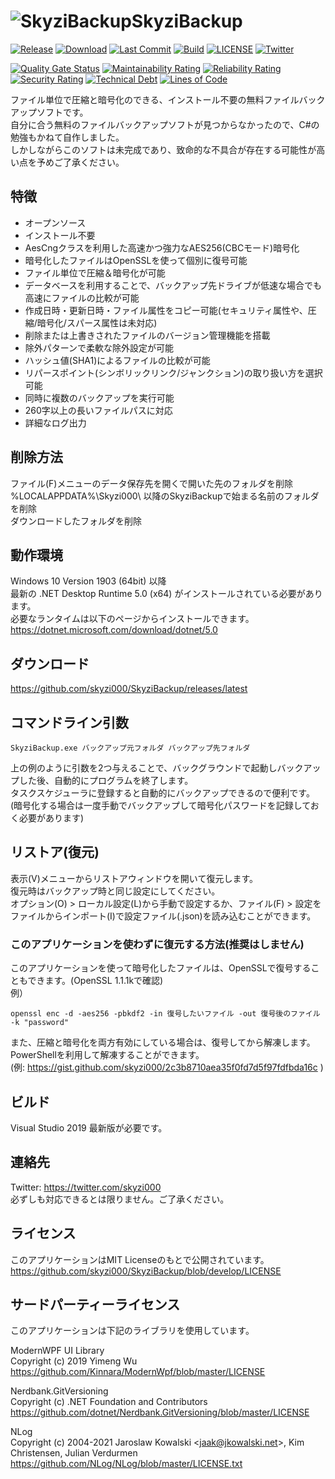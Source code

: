 # ![SkyziBackup](SkyziBackup.ico)SkyziBackup

[![Release](https://img.shields.io/github/v/release/Skyzi000/SkyziBackup?sort=semver)](https://github.com/Skyzi000/SkyziBackup/releases)
[![Download](https://img.shields.io/github/downloads/Skyzi000/SkyziBackup/total)](https://github.com/Skyzi000/SkyziBackup/releases)
[![Last Commit](https://img.shields.io/github/last-commit/Skyzi000/SkyziBackup)](https://github.com/Skyzi000/SkyziBackup/commits)
[![Build](https://github.com/Skyzi000/SkyziBackup/actions/workflows/build.yml/badge.svg)](https://github.com/Skyzi000/SkyziBackup/actions/workflows/build.yml)
[![LICENSE](https://img.shields.io/github/license/Skyzi000/SkyziBackup)](https://github.com/Skyzi000/SkyziBackup/blob/main/LICENSE)
[![Twitter](https://img.shields.io/twitter/follow/skyzi000?style=social)](https://twitter.com/skyzi000)

[![Quality Gate Status](https://sonarcloud.io/api/project_badges/measure?project=Skyzi000_SkyziBackup&metric=alert_status)](https://sonarcloud.io/dashboard?id=Skyzi000_SkyziBackup)
[![Maintainability Rating](https://sonarcloud.io/api/project_badges/measure?project=Skyzi000_SkyziBackup&metric=sqale_rating)](https://sonarcloud.io/dashboard?id=Skyzi000_SkyziBackup)
[![Reliability Rating](https://sonarcloud.io/api/project_badges/measure?project=Skyzi000_SkyziBackup&metric=reliability_rating)](https://sonarcloud.io/dashboard?id=Skyzi000_SkyziBackup)
[![Security Rating](https://sonarcloud.io/api/project_badges/measure?project=Skyzi000_SkyziBackup&metric=security_rating)](https://sonarcloud.io/dashboard?id=Skyzi000_SkyziBackup)
[![Technical Debt](https://sonarcloud.io/api/project_badges/measure?project=Skyzi000_SkyziBackup&metric=sqale_index)](https://sonarcloud.io/dashboard?id=Skyzi000_SkyziBackup)
[![Lines of Code](https://sonarcloud.io/api/project_badges/measure?project=Skyzi000_SkyziBackup&metric=ncloc)](https://sonarcloud.io/dashboard?id=Skyzi000_SkyziBackup)


ファイル単位で圧縮と暗号化のできる、インストール不要の無料ファイルバックアップソフトです。  
自分に合う無料のファイルバックアップソフトが見つからなかったので、C#の勉強もかねて自作しました。  
しかしながらこのソフトは未完成であり、致命的な不具合が存在する可能性が高い点を予めご了承ください。

## 特徴
- オープンソース
- インストール不要
- AesCngクラスを利用した高速かつ強力なAES256(CBCモード)暗号化
- 暗号化したファイルはOpenSSLを使って個別に復号可能
- ファイル単位で圧縮＆暗号化が可能
- データベースを利用することで、バックアップ先ドライブが低速な場合でも高速にファイルの比較が可能
- 作成日時・更新日時・ファイル属性をコピー可能(セキュリティ属性や、圧縮/暗号化/スパース属性は未対応)
- 削除または上書きされたファイルのバージョン管理機能を搭載
- 除外パターンで柔軟な除外設定が可能
- ハッシュ値(SHA1)によるファイルの比較が可能
- リパースポイント(シンボリックリンク/ジャンクション)の取り扱い方を選択可能
- 同時に複数のバックアップを実行可能
- 260字以上の長いファイルパスに対応
- 詳細なログ出力

## 削除方法
ファイル(F)メニューのデータ保存先を開くで開いた先のフォルダを削除  
%LOCALAPPDATA%\Skyzi000\ 以降のSkyziBackupで始まる名前のフォルダを削除  
ダウンロードしたフォルダを削除

## 動作環境
Windows 10 Version 1903 (64bit) 以降  
最新の .NET Desktop Runtime 5.0 (x64) がインストールされている必要があります。  
必要なランタイムは以下のページからインストールできます。  
https://dotnet.microsoft.com/download/dotnet/5.0

## ダウンロード
https://github.com/skyzi000/SkyziBackup/releases/latest

## コマンドライン引数
```
SkyziBackup.exe バックアップ元フォルダ バックアップ先フォルダ
```
上の例のように引数を2つ与えることで、バックグラウンドで起動しバックアップした後、自動的にプログラムを終了します。  
タスクスケジューラに登録すると自動的にバックアップできるので便利です。  
(暗号化する場合は一度手動でバックアップして暗号化パスワードを記録しておく必要があります)  

## リストア(復元)
表示(V)メニューからリストアウィンドウを開いて復元します。  
復元時はバックアップ時と同じ設定にしてください。  
オプション(O) > ローカル設定(L)から手動で設定するか、ファイル(F) > 設定をファイルからインポート(I)で設定ファイル(.json)を読み込むことができます。  

### このアプリケーションを使わずに復元する方法(推奨はしません)
このアプリケーションを使って暗号化したファイルは、OpenSSLで復号することもできます。(OpenSSL 1.1.1kで確認)  
例）
```
openssl enc -d -aes256 -pbkdf2 -in 復号したいファイル -out 復号後のファイル -k "password"
```
また、圧縮と暗号化を両方有効にしている場合は、復号してから解凍します。  
PowerShellを利用して解凍することができます。  
(例: https://gist.github.com/skyzi000/2c3b8710aea35f0fd7d5f97fdfbda16c )  

## ビルド
Visual Studio 2019 最新版が必要です。  

## 連絡先
Twitter: https://twitter.com/skyzi000  
必ずしも対応できるとは限りません。ご了承ください。  

## ライセンス
このアプリケーションはMIT Licenseのもとで公開されています。  
https://github.com/skyzi000/SkyziBackup/blob/develop/LICENSE

## サードパーティーライセンス
このアプリケーションは下記のライブラリを使用しています。  

ModernWPF UI Library  
Copyright (c) 2019 Yimeng Wu  
https://github.com/Kinnara/ModernWpf/blob/master/LICENSE

Nerdbank.GitVersioning  
Copyright (c) .NET Foundation and Contributors  
https://github.com/dotnet/Nerdbank.GitVersioning/blob/master/LICENSE

NLog  
Copyright (c) 2004-2021 Jaroslaw Kowalski &lt;jaak@jkowalski.net&gt;, Kim Christensen, Julian Verdurmen  
https://github.com/NLog/NLog/blob/master/LICENSE.txt
